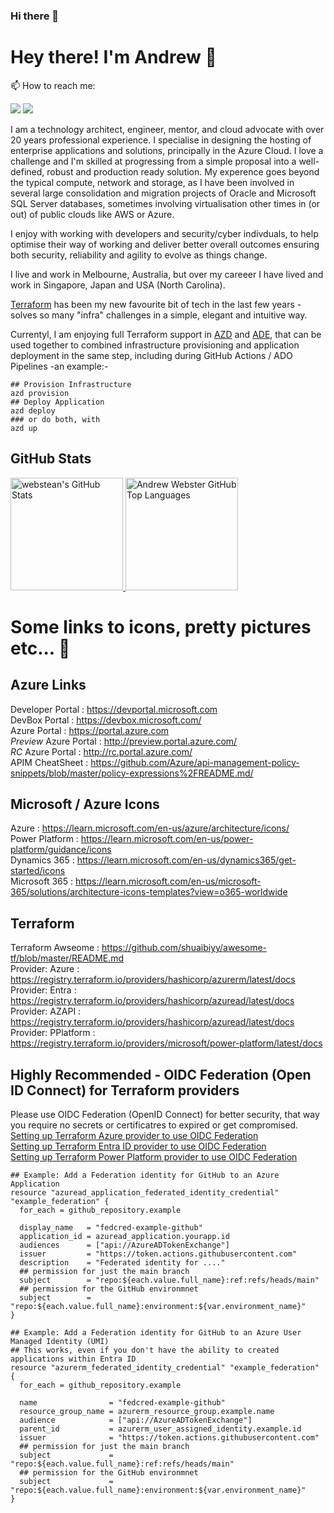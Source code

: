 ### Hi there 👋

# Hey there! I'm Andrew 👋
<!-- <img src="wave.gif" width="26px"> -->

📫 How to reach me:
<p align="left">
    <a href="https://twitter.com/webstean"><img src="https://img.shields.io/badge/-Twitter-2D2B55?style=flat-square&logo=twitter&logoColor=white"/></a>
    <a href="https://www.linkedin.com/in/maketechwork/"><img src="https://img.shields.io/badge/-LinkedIn-2D2B55?style=flat-square&logo=linkedin&logoColor=white"/></a>
</p>

I am a technology architect, engineer, mentor, and cloud advocate with over 20 years professional experience. I specialise in designing the hosting of enterprise applications and solutions, principally in the Azure Cloud. I love a challenge and I'm skilled at progressing from a simple proposal into a well-defined, robust and production ready solution. My experence goes beyond the typical compute, network and storage, as I have been involved in several large consolidation and migration projects of Oracle and Microsoft SQL Server databases, sometimes involving virtualisation other times in (or out) of public clouds like AWS or Azure. 

I enjoy with working with developers and security/cyber indivduals, to help optimise their way of working and deliver better overall outcomes ensuring both security, reliability and agility to evolve as things change.

I live and work in Melbourne, Australia, but over my careeer I have lived and work in Singapore, Japan and USA (North Carolina).

[Terraform](https://developer.hashicorp.com/terraform/docs) has been my new favourite bit of tech in the last few years - solves so many "infra" challenges in a simple, elegant and intuitive way.

Currentyl, I am enjoying full Terraform support in [AZD](https://github.com/Azure/azure-dev) and [ADE](https://learn.microsoft.com/en-us/azure/deployment-environments/how-to-configure-extensibility-model-custom-image), that can be used together to combined infrastructure provisioning and application deployment in the same step, including during GitHub Actions / ADO Pipelines -an example:- <br>
```shell
## Provision Infrastructure
azd provision
## Deploy Application
azd deploy
### or do both, with
azd up
```

## GitHub Stats

<a href="https://github.com/webstean">
  <img height="180em" src="https://github-readme-stats.vercel.app/api?username=webstean&show_icons=true&theme=shades-of-purple&count_private=true" alt="webstean's GitHub Stats" />
  <img height="180em" src="https://github-readme-stats.vercel.app/api/top-langs/?username=webstean&theme=shades-of-purple&layout=compact" 
    alt="Andrew Webster GitHub Top Languages" />
</a>

<!--
**webstean/webstean** is a ✨ _special_ ✨ repository because its `README.md` (this file) appears on your GitHub profile.

Here are some ideas to get you started:

- 🔭 I’m currently working on ...
- 🌱 I’m currently learning ...
- 👯 I’m looking to collaborate on ...
- 🤔 I’m looking for help with ...
- 💬 Ask me about ...
- 📫 How to reach me: ...
- 😄 Pronouns: ...
- ⚡ Fun fact: ...
-->

# Some links to icons, pretty pictures etc... 💬

## Azure Links
Developer Portal       : https://devportal.microsoft.com<br> 
DevBox Portal          : https://devbox.microsoft.com/<br> 
Azure Portal           : https://portal.azure.com<br>
*Preview* Azure Portal : http://preview.portal.azure.com/<br>
*RC* Azure Portal      : http://rc.portal.azure.com/<br>
APIM CheatSheet        : https://github.com/Azure/api-management-policy-snippets/blob/master/policy-expressions%2FREADME.md/<br>

## Microsoft / Azure Icons
Azure             : https://learn.microsoft.com/en-us/azure/architecture/icons/<br>
Power Platform    : https://learn.microsoft.com/en-us/power-platform/guidance/icons<br>
Dynamics 365      : https://learn.microsoft.com/en-us/dynamics365/get-started/icons<br>
Microsoft 365     : https://learn.microsoft.com/en-us/microsoft-365/solutions/architecture-icons-templates?view=o365-worldwide<br>

## Terraform 
Terraform Awseome   : https://github.com/shuaibiyy/awesome-tf/blob/master/README.md<br>
Provider: Azure     : https://registry.terraform.io/providers/hashicorp/azurerm/latest/docs<br>
Provider: Entra     : https://registry.terraform.io/providers/hashicorp/azuread/latest/docs<br>
Provider: AZAPI     : https://registry.terraform.io/providers/hashicorp/azuread/latest/docs<br>
Provider: PPlatform : https://registry.terraform.io/providers/microsoft/power-platform/latest/docs<br>

## **Highly Recommended** - OIDC Federation (Open ID Connect) for Terraform providers 
Please use OIDC Federation (OpenID Connect) for better security, that way you require no secrets or certificatres to expired or get compromised.<br>
[Setting up Terraform Azure provider to use OIDC Federation](https://registry.terraform.io/providers/hashicorp/azurerm/latest/docs/guides/service_principal_oidc)<br>
[Setting up Terraform Entra ID provider to use OIDC Federation](https://registry.terraform.io/providers/hashicorp/azuread/latest/docs/guides/service_principal_oidc)<br>
[Setting up Terraform Power Platform provider to use OIDC Federation](https://registry.terraform.io/providers/microsoft/power-platform/latest/docs#authenticating-to-power-platform-using-a-service-principal-with-oidc)<br>

```hcl
## Example: Add a Federation identity for GitHub to an Azure Application 
resource "azuread_application_federated_identity_credential" "example_federation" {
  for_each = github_repository.example

  display_name   = "fedcred-example-github"
  application_id = azuread_application.yourapp.id
  audiences      = ["api://AzureADTokenExchange"]
  issuer         = "https://token.actions.githubusercontent.com"
  description    = "Federated identity for ...."
  ## permission for just the main branch
  subject        = "repo:${each.value.full_name}:ref:refs/heads/main"
  ## permission for the GitHub environmnet
  subject        = "repo:${each.value.full_name}:environment:${var.environment_name}"
}

## Example: Add a Federation identity for GitHub to an Azure User Managed Identity (UMI)
## This works, even if you don't have the ability to created applications within Entra ID 
resource "azurerm_federated_identity_credential" "example_federation" {
  for_each = github_repository.example

  name                = "fedcred-example-github"
  resource_group_name = azurerm_resource_group.example.name
  audience            = ["api://AzureADTokenExchange"]
  parent_id           = azurerm_user_assigned_identity.example.id
  issuer              = "https://token.actions.githubusercontent.com"
  ## permission for just the main branch
  subject             = "repo:${each.value.full_name}:ref:refs/heads/main"
  ## permission for the GitHub environmnet
  subject             = "repo:${each.value.full_name}:environment:${var.environment_name}"
}
```


